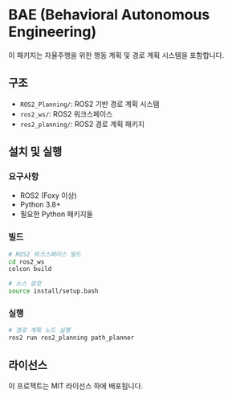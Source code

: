 # BAE (Behavioral Autonomous Engineering)

이 패키지는 자율주행을 위한 행동 계획 및 경로 계획 시스템을 포함합니다.

## 구조

- `ROS2_Planning/`: ROS2 기반 경로 계획 시스템
- `ros2_ws/`: ROS2 워크스페이스
- `ros2_planning/`: ROS2 경로 계획 패키지

## 설치 및 실행

### 요구사항
- ROS2 (Foxy 이상)
- Python 3.8+
- 필요한 Python 패키지들

### 빌드
```bash
# ROS2 워크스페이스 빌드
cd ros2_ws
colcon build

# 소스 설정
source install/setup.bash
```

### 실행
```bash
# 경로 계획 노드 실행
ros2 run ros2_planning path_planner
```

## 라이선스

이 프로젝트는 MIT 라이선스 하에 배포됩니다. 